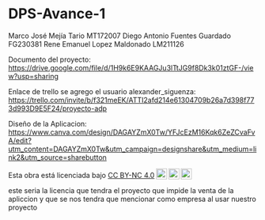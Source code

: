 # DPS-Avance-1

Marco José Mejía Tario           MT172007
Diego Antonio Fuentes Guardado   FG230381
Rene Emanuel Lopez Maldonado     LM211126

Documento del proyecto:
https://drive.google.com/file/d/1H9k6E9KAAGJu3lTtJG9f8Dk3k01ztGF-/view?usp=sharing

Enlace de trello se agrego el usuario alexander_siguenza:
https://trello.com/invite/b/f321meEK/ATTI2afd214e61304709b26a7d398f773d993D9E5F24/proyecto-adp

Diseño de la Aplicacion:
https://www.canva.com/design/DAGAYZmX0Tw/YFJcEzM16Kqk6ZeZCvaFvA/edit?utm_content=DAGAYZmX0Tw&utm_campaign=designshare&utm_medium=link2&utm_source=sharebutton

<p xmlns:cc="http://creativecommons.org/ns#" >Esta obra está licenciada bajo <a href="http://creativecommons.org/licenses/by-nc/4.0/?ref=chooser-v1" target="_blank" rel="license noopener noreferrer" style="display:inline-block;" >CC BY-NC 4.0<img style="height:22px!important; margin-left:3px; vertical-align:text-bottom;" src="https://mirrors.creativecommons.org/presskit/icons/cc.svg?ref=chooser-v1"><img style="height:22px!important; margin-left:3px; vertical-align:text-bottom;" src="https://mirrors.creativecommons.org/presskit/icons/by.svg?ref=chooser-v1"><img style="height:22px!important; margin-left:3px; vertical-align:text-bottom;" src="https://mirrors.creativecommons.org/presskit/icons/nc.svg?ref=chooser-v1"></a></p>

este seria la licencia que tendra el proyecto que impide la venta de la apliccion y que se nos tendra que mencionar como empresa al usar nuestro proyecto
